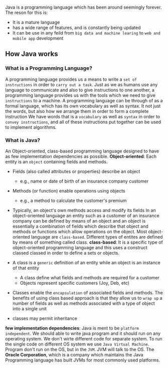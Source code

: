 Java is a programming language which has been around seemingly forever. The reson for this is:
- It is a mature language
- has a wide range of features, and is constantly being updated
- It can be use in any feild from `big data and machine learing` to `web and mobile app` development

## How Java works
### What is a Programming Language?
A programming language provides us a means to write a `set of instructions` in order to `carry out a task`. Just as we as humans use any language to communicate and also to give instructions to one another, a programming language provides us with the tools which we need to give `instructions` to a machine.
A programming language can be through of as a formal language, which has its own vocabulary as well as syntax. It not just the words, but also how we arrange them in order to form a complete instruction
We have words that is a `vocabulary` as well as `syntax` in order to `convey instructions`, and all of these instructions put together can be used to implement algorithms.

### What is Java?
An Object-oriented, class-based programming language designed to have as few implementation dependencies as possible.
**Object-oriented**: Each entity is an `object` containing fields and methods.
- Fields (also called attributes or properties) describe an object
  - e.g., name or date of birth of an insurance company customer
 
- Methods (or function) enable operations using objects
  - e.g., a method to calculate the customer's premium
 
- Typically, an object's own methods access and modify its fields
In an object-oriented language an entity such as a customer of an insurance company can be defined by means of an object and an object is essentially a combination of fields which describe that object and methods or functions which allow operations on the object.
Most object-oriented language are `class-based`. Different types of entites are defined by means of something called class.
**class-based**: It is a specific type of object-oriented programming language and this uses a construct classed classed in order to define a sets or objects.
- A class is a `generic` definition of an entity while an object is an instance of that entity
  - A class define what fields and methods are required for a customer
  - Objects represent specific customers (Joy, Deb, etc)
 
- Classes enable the `encapsulation` of associated fields and methods. The benefits of using class based approach is that they allow us to `wrap up` a number of fields as well as methods associated with a type of object into a single unit
- classes may permit inheritance

**few implementation dependencies**: Java is ment to be `platform independent`. We should able to write java program and it should run on any operating system. We don't wirte different code for separate system.
To run the single code on different OS system we use `Java Virtual Machine`. Program don't run on the OS, but in the `JVM`. JVM will talk to the OS.
The **Oracle Corporation**, which is a company which maintains the Java Programming language has built JVMs for most commonly used platforms.
